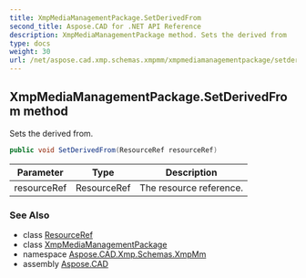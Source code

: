 ```yaml
---
title: XmpMediaManagementPackage.SetDerivedFrom
second_title: Aspose.CAD for .NET API Reference
description: XmpMediaManagementPackage method. Sets the derived from
type: docs
weight: 30
url: /net/aspose.cad.xmp.schemas.xmpmm/xmpmediamanagementpackage/setderivedfrom/
---
```

## XmpMediaManagementPackage.SetDerivedFrom method

Sets the derived from.

```csharp
public void SetDerivedFrom(ResourceRef resourceRef)
```

| Parameter | Type | Description |
| --- | --- | --- |
| resourceRef | ResourceRef | The resource reference. |

### See Also

* class [ResourceRef](../../../aspose.cad.xmp.types.complex.resourceref/resourceref/)
* class [XmpMediaManagementPackage](../)
* namespace [Aspose.CAD.Xmp.Schemas.XmpMm](../../xmpmediamanagementpackage/)
* assembly [Aspose.CAD](../../../)



